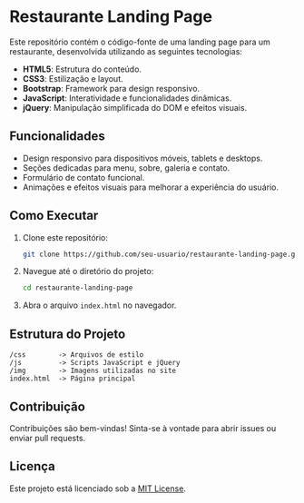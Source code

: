 # Restaurante Landing Page

Este repositório contém o código-fonte de uma landing page para um restaurante, desenvolvida utilizando as seguintes tecnologias:

- **HTML5**: Estrutura do conteúdo.
- **CSS3**: Estilização e layout.
- **Bootstrap**: Framework para design responsivo.
- **JavaScript**: Interatividade e funcionalidades dinâmicas.
- **jQuery**: Manipulação simplificada do DOM e efeitos visuais.

## Funcionalidades

- Design responsivo para dispositivos móveis, tablets e desktops.
- Seções dedicadas para menu, sobre, galeria e contato.
- Formulário de contato funcional.
- Animações e efeitos visuais para melhorar a experiência do usuário.

## Como Executar

1. Clone este repositório:
    ```bash
    git clone https://github.com/seu-usuario/restaurante-landing-page.git
    ```
2. Navegue até o diretório do projeto:
    ```bash
    cd restaurante-landing-page
    ```
3. Abra o arquivo `index.html` no navegador.

## Estrutura do Projeto

```
/css        -> Arquivos de estilo
/js         -> Scripts JavaScript e jQuery
/img        -> Imagens utilizadas no site
index.html  -> Página principal
```

## Contribuição

Contribuições são bem-vindas! Sinta-se à vontade para abrir issues ou enviar pull requests.

## Licença

Este projeto está licenciado sob a [MIT License](LICENSE).
